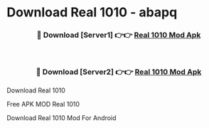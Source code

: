 # Download Real 1010 - abapq



<div align="center">
<h3>🔴 Download [Server1] 👉👉 <a href="https://momento.my/?title=Real_1010">Real 1010 Mod Apk</a></h3><br>

<h3>🔴 Download [Server2] 👉👉 <a href="https://momento.my/?title=Real_1010">Real 1010 Mod Apk</a></h3>
</div>



Download Real 1010 

Free APK MOD Real 1010 

Download Real 1010 Mod For Android
